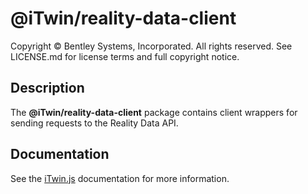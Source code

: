 # @iTwin/reality-data-client

Copyright © Bentley Systems, Incorporated. All rights reserved. See LICENSE.md for license terms and full copyright notice.

## Description

The __@iTwin/reality-data-client__ package contains client wrappers for sending requests to the Reality Data API.

## Documentation

See the [iTwin.js](https://www.itwinjs.org) documentation for more information.
